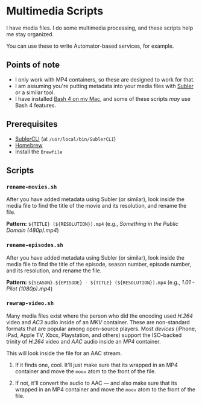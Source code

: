# Multimedia Scripts

I have media files. I do some multimedia processing, and these scripts help me stay organized.

You can use these to write Automator-based services, for example.

## Points of note

* I only work with MP4 containers, so these are designed to work for that.
* I am assuming you're putting metadata into your media files with [Subler](https://subler.org) or a similar tool.
* I have installed [Bash 4 on my Mac](https://github.com/skyzyx/bash-mac), and some of these scripts _may_ use Bash 4 features.

## Prerequisites

* [SublerCLI](https://bitbucket.org/galad87/sublercli) (at `/usr/local/bin/SublerCLI`)
* [Homebrew](https://brew.sh)
* Install the `Brewfile`

## Scripts

### `rename-movies.sh`

After you have added metadata using Subler (or similar), look inside the media file to find the title of the movie and its resolution, and rename the file.

**Pattern:** `${TITLE} (${RESOLUTION}).mp4` (e.g., _Something in the Public Domain (480p).mp4_)

### `rename-episodes.sh`

After you have added metadata using Subler (or similar), look inside the media file to find the title of the episode, season number, episode number, and its resolution, and rename the file.

**Pattern:** `${SEASON}.${EPISODE} - ${TITLE} (${RESOLUTION}).mp4` (e.g., _1.01 - Pilot (1080p).mp4_)

### `rewrap-video.sh`

Many media files exist where the person who did the encoding used _H.264_ video and _AC3_ audio inside of an _MKV_ container. These are non-standard formats that are popular among open-source players. Most _devices_ (iPhone, iPad, Apple TV, Xbox, Playstation, and others) support the ISO-backed trinity of _H.264_ video and _AAC_ audio inside an _MP4_ container.

This will look inside the file for an AAC stream.

1. If it finds one, cool. It'll just make sure that its wrapped in an MP4 container and move the `moov` atom to the front of the file.

2. If not, it'll convert the audio to AAC — and also make sure that its wrapped in an MP4 container and move the `moov` atom to the front of the file.
